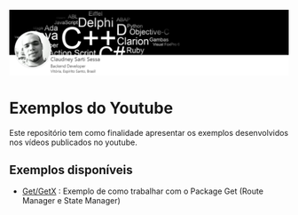 <img src="https://github.com/claudneysessa/youtube/blob/master/assets/topo_perfil.png?raw=true"></img>

# Exemplos do Youtube

Este repositório tem como finalidade apresentar os exemplos desenvolvidos nos vídeos publicados no youtube.

## Exemplos disponíveis

* [Get/GetX](https://github.com/claudneysessa/youtube/tree/master/flutter_get) : Exemplo de como trabalhar com o Package Get (Route Manager e State Manager)
